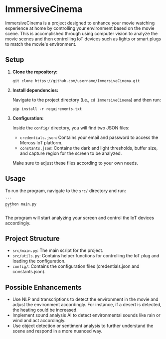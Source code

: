 # ImmersiveCinema

ImmersiveCinema is a project designed to enhance your movie watching experience at home by controlling your environment based on the movie scene. This is accomplished through using computer vision to analyze the movie scenes and then controlling IoT devices such as lights or smart plugs to match the movie's environment.

## Setup

1. **Clone the repository:**

    ```
    git clone https://github.com/username/ImmersiveCinema.git
    ```

2. **Install dependencies:**

    Navigate to the project directory (i.e., `cd ImmersiveCinema`) and then run:

    ```
    pip install -r requirements.txt
    ```

3. **Configuration:**

    Inside the `config/` directory, you will find two JSON files:

    - `credentials.json`: Contains your email and password to access the Meross IoT platform.
    - `constants.json`: Contains the dark and light thresholds, buffer size, and capture region for the screen to be analyzed.

    Make sure to adjust these files according to your own needs.

## Usage

To run the program, navigate to the `src/` directory and run:

    ```
    python main.py
    ```

The program will start analyzing your screen and control the IoT devices accordingly.

## Project Structure

- `src/main.py`: The main script for the project.
- `src/utils.py`: Contains helper functions for controlling the IoT plug and loading the configuration.
- `config/`: Contains the configuration files (credentials.json and constants.json).

## Possible Enhancements

- Use NLP and transcriptions to detect the environment in the movie and adjust the environment accordingly. For instance, if a desert is detected, the heating could be increased.
- Implement sound analysis AI to detect environmental sounds like rain or wind and act accordingly.
- Use object detection or sentiment analysis to further understand the scene and respond in a more nuanced way.
